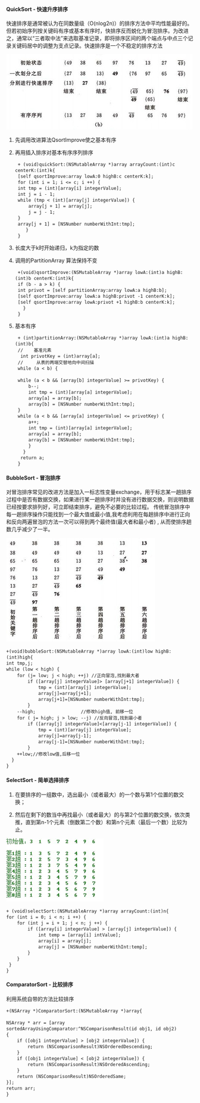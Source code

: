 
####  QuickSort - 快速升序排序

快速排序是通常被认为在同数量级（O(nlog2n)）的排序方法中平均性能最好的。但若初始序列按关键码有序或基本有序时，快排序反而蜕化为冒泡排序。为改进之，通常以“三者取中法”来选取基准记录，即将排序区间的两个端点与中点三个记录关键码居中的调整为支点记录。快速排序是一个不稳定的排序方法

![](image/Quick.jpg)

1. 先调用改进算法QsortImprove使之基本有序
2. 再用插入排序对基本有序序列排序
  
        + (void)quickSort:(NSMutableArray *)array arrayCount:(int)c centerK:(int)k{
        [self qsortImprove:array lowA:0 highB:c centerK:k];
        for (int i = 1; i <= c; i ++) {
        int tmp = (int)[array[i] integerValue];
        int j = i - 1;
        while (tmp < (int)[array[j] integerValue]) {
            array[j + 1] = array[j];
            j = j - 1;
        }
        array[j + 1] = [NSNumber numberWithInt:tmp];
           }
        }

3. 长度大于k时开始递归，k为指定的数
4. 调用的PartitionArray 算法保持不变

        +(void)qsortImprove:(NSMutableArray *)array lowA:(int)a highB:(int)b centerK:(int)k{
        if (b - a > k) {
        int privot = [self partitionArray:array lowA:a highB:b];
        [self qsortImprove:array lowA:a highB:privot -1 centerK:k];
        [self qsortImprove:array lowA:privot +1 highB:b centerK:k];
          }
        }

5. 基本有序
 
        + (int)partitionArray:(NSMutableArray *)array lowA:(int)a highB:(int)b{
        //    基准元素
         int privotKey = (int)array[a];
        //     从表的两端交替地向中间扫描
        while (a < b) {
        
        while (a < b && [array[b] integerValue] >= privotKey) {
            b--;
            int tmp = (int)[array[a] integerValue];
            array[a] = array[b];
            array[b] = [NSNumber numberWithInt:tmp];
        }
        while (a < b && [array[a] integerValue] <= privotKey) {
            a++;
            int tmp = (int)[array[a] integerValue];
            array[a] = array[b];
            array[b] = [NSNumber numberWithInt:tmp];
            }
          }
         return a;
        }

#### BubbleSort - 冒泡排序

对冒泡排序常见的改进方法是加入一标志性变量exchange，用于标志某一趟排序过程中是否有数据交换，如果进行某一趟排序时并没有进行数据交换，则说明数据已经按要求排列好，可立即结束排序，避免不必要的比较过程。
传统冒泡排序中每一趟排序操作只能找到一个最大值或最小值,我考虑利用在每趟排序中进行正向和反向两遍冒泡的方法一次可以得到两个最终值(最大者和最小者) , 从而使排序趟数几乎减少了一半。

![](image/Bubble.jpg)

    +(void)bubbleSort:(NSMutableArray *)array lowA:(int)low highB:(int)high{
    int tmp,j;
    while (low < high) {
        for (j= low; j < high; ++j) //正向冒泡,找到最大者
            if ([array[j] integerValue]> [array[j+1] integerValue]) {
                tmp = (int)[array[j] integerValue];
                array[j]=array[j+1];
                array[j+1]=[NSNumber numberWithInt:tmp];
            }
        --high;                 //修改high值, 前移一位
        for ( j= high; j > low; --j) //反向冒泡,找到最小者
            if ([array[j] integerValue]<[array[j-1] integerValue]) {
                tmp = (int)[array[j] integerValue];
                array[j]=array[j-1];
                array[j-1]=[NSNumber numberWithInt:tmp];
            }
        ++low;//修改low值,后移一位
      }
    }

#### SelectSort - 简单选择排序

1. 在要排序的一组数中，选出最小（或者最大）的一个数与第1个位置的数交换；

2. 然后在剩下的数当中再找最小（或者最大）的与第2个位置的数交换，依次类推，直到第n-1个元素（倒数第二个数）和第n个元素（最后一个数）比较为止。

![](image/Select.jpg)

    + (void)selectSort:(NSMutableArray *)array arrayCount:(int)n{
    for (int i = 0; i < n; i ++) {
        for (int j = i + 1; j < n; j ++) {
            if ([array[i] integerValue] > [array[j] integerValue]) {
                int temp = [array[i] intValue];
                array[i] = array[j];
                array[j] = [NSNumber numberWithInt:temp];
            }
        }
     }
    }
    
#### ComparatorSort - 比较排序

利用系统自带的方法比较排序

    +(NSArray *)ComparatorSort:(NSMutableArray *)array{

    NSArray * arr = [array sortedArrayUsingComparator:^NSComparisonResult(id obj1, id obj2)
    {
        if ([obj1 integerValue] > [obj2 integerValue]) {
            return (NSComparisonResult)NSOrderedDescending;
        }
        if ([obj1 integerValue] < [obj2 integerValue]) {
            return (NSComparisonResult)NSOrderedAscending;
        }
        return (NSComparisonResult)NSOrderedSame;
    }];
    return arr;
    }

